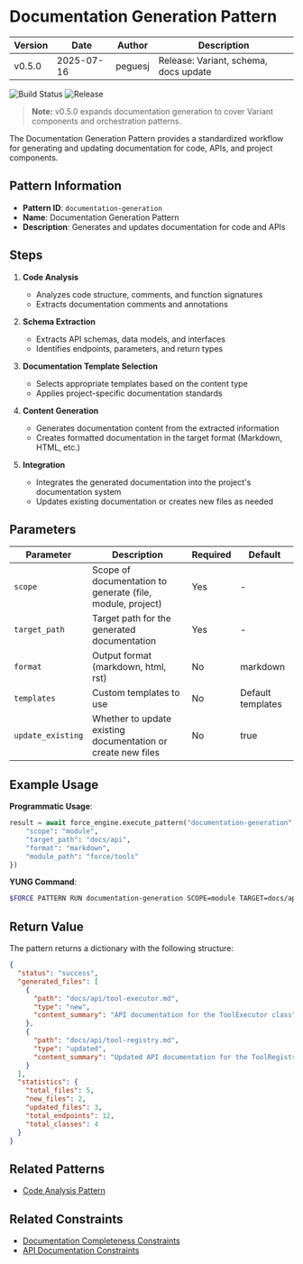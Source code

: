 
# Documentation Generation Pattern

| Version | Date       | Author   | Description                                  |
|---------|------------|----------|----------------------------------------------|
| v0.5.0  | 2025-07-16 | peguesj  | Release: Variant, schema, docs update         |

![Build Status](https://img.shields.io/github/actions/workflow/status/peguesj/yj-dev_sentinel/ci.yml?branch=main)
![Release](https://img.shields.io/github/v/release/peguesj/yj-dev_sentinel)

> **Note:** v0.5.0 expands documentation generation to cover Variant components and orchestration patterns.

The Documentation Generation Pattern provides a standardized workflow for generating and updating documentation for code, APIs, and project components.

## Pattern Information

- **Pattern ID**: `documentation-generation`
- **Name**: Documentation Generation Pattern
- **Description**: Generates and updates documentation for code and APIs

## Steps

1. **Code Analysis**
   - Analyzes code structure, comments, and function signatures
   - Extracts documentation comments and annotations

2. **Schema Extraction**
   - Extracts API schemas, data models, and interfaces
   - Identifies endpoints, parameters, and return types

3. **Documentation Template Selection**
   - Selects appropriate templates based on the content type
   - Applies project-specific documentation standards

4. **Content Generation**
   - Generates documentation content from the extracted information
   - Creates formatted documentation in the target format (Markdown, HTML, etc.)

5. **Integration**
   - Integrates the generated documentation into the project's documentation system
   - Updates existing documentation or creates new files as needed

## Parameters

| Parameter | Description | Required | Default |
|-----------|-------------|----------|---------|
| `scope` | Scope of documentation to generate (file, module, project) | Yes | - |
| `target_path` | Target path for the generated documentation | Yes | - |
| `format` | Output format (markdown, html, rst) | No | markdown |
| `templates` | Custom templates to use | No | Default templates |
| `update_existing` | Whether to update existing documentation or create new files | No | true |

## Example Usage

**Programmatic Usage**:

```python
result = await force_engine.execute_pattern("documentation-generation", context={
    "scope": "module",
    "target_path": "docs/api",
    "format": "markdown",
    "module_path": "force/tools"
})
```

**YUNG Command**:

```bash
$FORCE PATTERN RUN documentation-generation SCOPE=module TARGET=docs/api MODULE=force/tools
```

## Return Value

The pattern returns a dictionary with the following structure:

```json
{
  "status": "success",
  "generated_files": [
    {
      "path": "docs/api/tool-executor.md",
      "type": "new",
      "content_summary": "API documentation for the ToolExecutor class"
    },
    {
      "path": "docs/api/tool-registry.md",
      "type": "updated",
      "content_summary": "Updated API documentation for the ToolRegistry class"
    }
  ],
  "statistics": {
    "total_files": 5,
    "new_files": 2,
    "updated_files": 3,
    "total_endpoints": 12,
    "total_classes": 4
  }
}
```

## Related Patterns

- [Code Analysis Pattern](code-analysis.md)

## Related Constraints

- [Documentation Completeness Constraints](../constraints/documentation-completeness.md)
- [API Documentation Constraints](../constraints/api-documentation.md)
